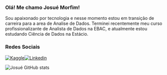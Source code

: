 ### Olá! Me chamo Josué Morfim!
Sou apaixonado por tecnologia e nesse momento estou em transição de carreira para a area de Analise de Dados. 
Terminei recentemente meu curso profissionalizante de Analista de Dados na EBAC, e atualmente estou estudando Ciência de Dados na Estácio.


### Redes Sociais

[![Kaggle](https://img.shields.io/badge/Kaggle-20BEFF?style=for-the-badge&logo=Kaggle&logoColor=white)](https://www.kaggle.com/josumorfim)[![Linkedin](https://img.shields.io/badge/LinkedIn-0077B5?style=for-the-badge&logo=linkedin&logoColor=white)](www.linkedin.com/in/josué-morfim)

![Josué GitHub stats](https://github-readme-stats.vercel.app/api?username=JosueMorfim&show_icons=true&theme=transparent)
